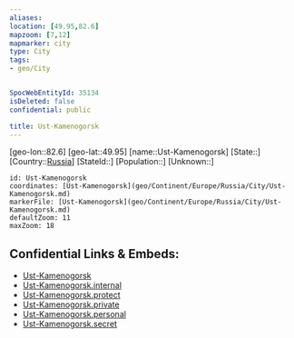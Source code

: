 ```yaml
---
aliases: 
location: [49.95,82.6]
mapzoom: [7,12] 
mapmarker: city 
type: City
tags:
- geo/City


SpocWebEntityId: 35134
isDeleted: false
confidential: public

title: Ust-Kamenogorsk
---
```

[geo-lon::82.6]
[geo-lat::49.95]
[name::Ust-Kamenogorsk]
[State::]
[Country::[Russia](geo/Continent/Europe/Russia.md)]
[StateId::]
[Population::]
[Unknown::]


```leaflet
id: Ust-Kamenogorsk
coordinates: [Ust-Kamenogorsk](geo/Continent/Europe/Russia/City/Ust-Kamenogorsk.md)
markerFile: [Ust-Kamenogorsk](geo/Continent/Europe/Russia/City/Ust-Kamenogorsk.md)
defaultZoom: 11 
maxZoom: 18
```


## Confidential Links & Embeds: 
- [Ust-Kamenogorsk](../../../../../../_public/geo/Continent/Europe/Russia/City/Ust-Kamenogorsk.md) 
- [Ust-Kamenogorsk.internal](../../../../../../_internal/geo/Continent/Europe/Russia/City/Ust-Kamenogorsk.internal.md) 
- [Ust-Kamenogorsk.protect](../../../../../../_protect/geo/Continent/Europe/Russia/City/Ust-Kamenogorsk.protect.md) 
- [Ust-Kamenogorsk.private](../../../../../../_private/geo/Continent/Europe/Russia/City/Ust-Kamenogorsk.private.md) 
- [Ust-Kamenogorsk.personal](../../../../../../_personal/geo/Continent/Europe/Russia/City/Ust-Kamenogorsk.personal.md) 
- [Ust-Kamenogorsk.secret](../../../../../../_secret/geo/Continent/Europe/Russia/City/Ust-Kamenogorsk.secret.md) 
